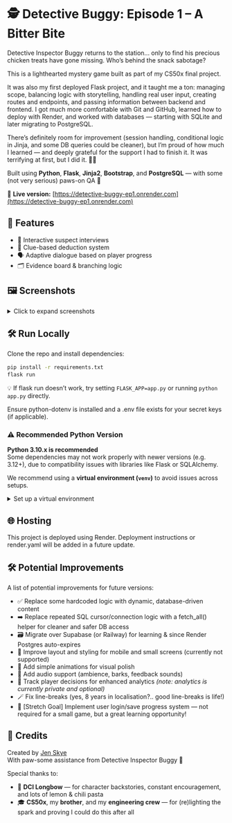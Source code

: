 # 🕵️ Detective Buggy: Episode 1 – A Bitter Bite

Detective Inspector Buggy returns to the station... only to find his precious chicken treats have gone missing. Who’s behind the snack sabotage?

This is a lighthearted mystery game built as part of my CS50x final project.

It was also my first deployed Flask project, and it taught me a ton: managing scope, balancing logic with storytelling, handling real user input, creating routes and endpoints, and passing information between backend and frontend. I got much more comfortable with Git and GitHub, learned how to deploy with Render, and worked with databases — starting with SQLite and later migrating to PostgreSQL.

There’s definitely room for improvement (session handling, conditional logic in Jinja, and some DB queries could be cleaner), but I’m proud of how much I learned — and deeply grateful for the support I had to finish it. It was terrifying at first, but I did it. 🧠✨

Built using **Python**, **Flask**, **Jinja2**, **Bootstrap**, and **PostgreSQL** — with some (not very serious) paws-on QA 🐶

🔗 **Live version:** [https://detective-buggy-ep1.onrender.com](https://detective-buggy-ep1.onrender.com)

## 🚀 Features
- 🎤 Interactive suspect interviews
- 🧠 Clue-based deduction system
- 🗣️ Adaptive dialogue based on player progress
- 🗂️ Evidence board & branching logic

## 🖼️ Screenshots

<details>
<summary>Click to expand screenshots</summary>

### Title Screen
<img src="screenshots/title-screen.png" width="800"/>

### Suspect Board
<img src="screenshots/suspect-board.png" width="800"/>

### Briefing Screen
<img src="screenshots/briefing-screen.png" width="800"/>

</details>

## 🛠️ Run Locally

Clone the repo and install dependencies:

```bash
pip install -r requirements.txt
flask run
```

💡 If flask run doesn’t work, try setting ```FLASK_APP=app.py``` or running ```python app.py``` directly.

Ensure python-dotenv is installed and a .env file exists for your secret keys (if applicable).

### ⚠️ Recommended Python Version

**Python 3.10.x is recommended**  
Some dependencies may not work properly with newer versions (e.g. 3.12+), due to compatibility issues with libraries like Flask or SQLAlchemy.

We recommend using a **virtual environment (`venv`)** to avoid issues across setups.

<details>
<summary>Set up a virtual environment</summary>

```bash
# Make sure Python 3.10 is installed
python3.10 -m venv venv

# Activate it:
source venv/bin/activate       # macOS / Linux
venv\Scripts\activate          # Windows

# Install dependencies
pip install -r requirements.txt
```
</details>

## 🌐 Hosting
This project is deployed using Render.
Deployment instructions or render.yaml will be added in a future update.

## 🛠️ Potential Improvements
A list of potential improvements for future versions:

- ✅ Replace some hardcoded logic with dynamic, database-driven content
- ➡️ Replace repeated SQL cursor/connection logic with a fetch_all() helper for cleaner and safer DB access
- 🗃️ Migrate over Supabase (or Railway) for learning & since Render Postgres auto-expires
- 📱 Improve layout and styling for mobile and small screens (currently not supported)
- 🎨 Add simple animations for visual polish
- 🎵 Add audio support (ambience, barks, feedback sounds)
- 👣 Track player decisions for enhanced analytics *(note: analytics is currently private and optional)*
- 🪄 Fix line-breaks (yes, 8 years in localisation?.. good line-breaks is life!)
- 💾 [Stretch Goal] Implement user login/save progress system — not required for a small game, but a great learning opportunity!

## 👤 Credits

Created by [Jen Skye](https://github.com/skyejen)  
With paw-some assistance from Detective Inspector Buggy 🐶

Special thanks to:
- 🏹 **DCI Longbow** — for character backstories, constant encouragement, and lots of lemon & chili pasta
- 🎓 **CS50x**, my **brother**, and my **engineering crew** — for (re)lighting the spark and proving I could do this after all
